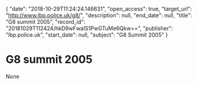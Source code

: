 {
  "date": "2018-10-29T11:24:24.146631", 
  "open_access": true, 
  "target_url": "http://www.lbp.police.uk/g8/", 
  "description": null, 
  "end_date": null, 
  "title": "G8 summit 2005", 
  "record_id": "20181029T112424/hkD9wFwaIS1PwGTuMe6Qkw==", 
  "publisher": "lbp.police.uk", 
  "start_date": null, 
  "subject": "G8 Summit 2005"
}

# G8 summit 2005

None